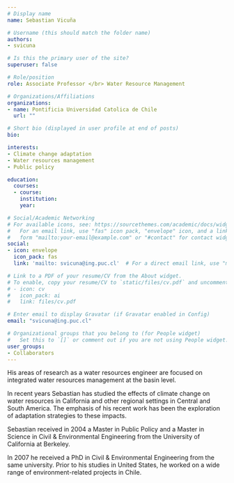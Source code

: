 ```yaml
---
# Display name
name: Sebastian Vicuña

# Username (this should match the folder name)
authors:
- svicuna

# Is this the primary user of the site?
superuser: false

# Role/position
role: Associate Professor </br> Water Resource Management

# Organizations/Affiliations
organizations:
- name: Pontificia Universidad Catolica de Chile
  url: ""

# Short bio (displayed in user profile at end of posts)
bio:

interests:
- Climate change adaptation
- Water resources management
- Public policy

education:
  courses:
  - course:
    institution:
    year:

# Social/Academic Networking
# For available icons, see: https://sourcethemes.com/academic/docs/widgets/#icons
#   For an email link, use "fas" icon pack, "envelope" icon, and a link in the
#   form "mailto:your-email@example.com" or "#contact" for contact widget.
social:
- icon: envelope
  icon_pack: fas
  link: 'mailto: svicuna@ing.puc.cl'  # For a direct email link, use "mailto:test@example.org".

# Link to a PDF of your resume/CV from the About widget.
# To enable, copy your resume/CV to `static/files/cv.pdf` and uncomment the lines below.  
# - icon: cv
#   icon_pack: ai
#   link: files/cv.pdf

# Enter email to display Gravatar (if Gravatar enabled in Config)
email: "svicuna@ing.puc.cl"

# Organizational groups that you belong to (for People widget)
#   Set this to `[]` or comment out if you are not using People widget.  
user_groups:
- Collaborators
---
```


His areas of research as a water resources engineer are focused on integrated water resources management at the basin level.

In recent years Sebastian has studied the effects of climate change on water resources in California and other regional settings in Central and South America. The emphasis of his recent work has been the exploration of adaptation strategies to these impacts.

Sebastian received in 2004 a Master in Public Policy and a Master in Science in Civil & Environmental Engineering from the University of California at Berkeley.

In 2007 he received a PhD in Civil & Environmental Engineering from the same university. Prior to his studies in United States, he worked on a wide range of environment-related projects in Chile.
